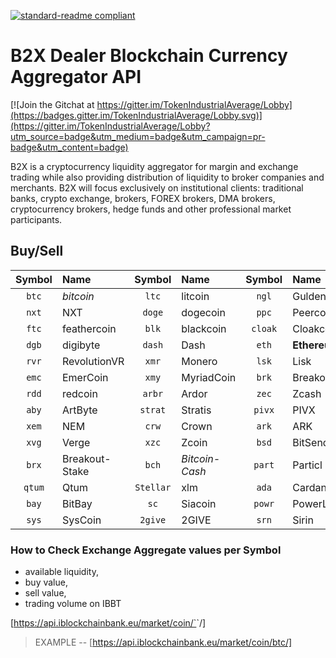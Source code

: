 [![standard-readme compliant](https://img.shields.io/badge/readme%20style-standard-brightgreen.svg?style=flat-square)](https://github.com/RichardLitt/standard-readme)

# B2X Dealer Blockchain Currency Aggregator API

[![Join the Gitchat at https://gitter.im/TokenIndustrialAverage/Lobby](https://badges.gitter.im/TokenIndustrialAverage/Lobby.svg)](https://gitter.im/TokenIndustrialAverage/Lobby?utm_source=badge&utm_medium=badge&utm_campaign=pr-badge&utm_content=badge)


B2X is a cryptocurrency liquidity aggregator for margin and exchange trading while also providing distribution of liquidity to broker companies and merchants. B2X will focus exclusively on institutional clients: traditional banks, crypto exchange, brokers, FOREX brokers, DMA brokers, cryptocurrency brokers, hedge funds and other professional market participants.


## Buy/Sell

| Symbol | Name | Symbol | Name | Symbol | Name | Symbol | Name |
|:-------:|:-----| :-----:| :----|:-----:| :----| :----:| :---| 
|`btc`  | *bitcoin* | `ltc` | litcoin | `ngl`| Gulden | `xrp`  | Ripple  |
| `nxt` | NXT   |  `doge` | dogecoin| `ppc`| Peercoin | `vtc`  | Vertcoin  | 
| `ftc`  | feathercoin | `blk` | blackcoin | `cloak`| Cloakcoin | `via`  | Viacoin  |
| `dgb`  | digibyte | `dash` | Dash | `eth`| **Ethereum** | `grs`  | Groestlcoin  |
| `rvr`  | RevolutionVR | `xmr` | Monero | `lsk`| Lisk | `waves`  | **Waves**  |
| `emc`  | EmerCoin | `xmy` | MyriadCoin | `brk`| Breakout | `etc`  | **EthereumClassic**  |
| `rdd`  | redcoin | `arbr` | Ardor | `zec`| Zcash | `nav`  | Navcoin  |
| `aby`  | ArtByte | `strat` | Stratis | `pivx`| PIVX | `rads`  | Radium  |
| `xem`  | NEM  | `crw` | Crown | `ark`| ARK | `ok`  | OkCash  |
| `xvg`  | Verge | `xzc` | Zcoin | `bsd`| BitSend | `ubq`  | Ubiq  |
| `brx`  | Breakout-Stake | `bch` | *Bitcoin-Cash* | `part`| Particl | `ptc`  | Pesetacoin  |
| `qtum`  | Qtum  | `Stellar` | xlm | `ada`| Cardano | `trx`  | TRON  |
| `bay`  | BitBay | `sc` | Siacoin | `powr`| PowerLedger | `omg`  | OmiseGO  |
| `sys`  | SysCoin | `2give` | 2GIVE | `srn`| Sirin | `pink`  | PinkCoin  |

### How to Check Exchange Aggregate values per Symbol 

* available liquidity, 
* buy value, 
* sell value, 
* trading volume on IBBT

[https://api.iblockchainbank.eu/market/coin/`<symbol>`/]

> EXAMPLE -- [https://api.iblockchainbank.eu/market/coin/btc/]

